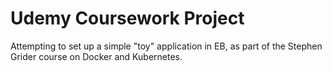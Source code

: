 # Udemy Coursework Project

Attempting to set up a simple "toy" application in EB, as part of the Stephen Grider course on Docker and Kubernetes.
